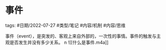 # 事件



tags: #日期/2022-07-27 #类型/笔记 #内容/机制 #内容/思维 

事件（event），是突发的、客观上来自外部的，一次性的事情。事件的触发与主观是否发生并没有多少关系。
n
![[什么是事件.m4a]]